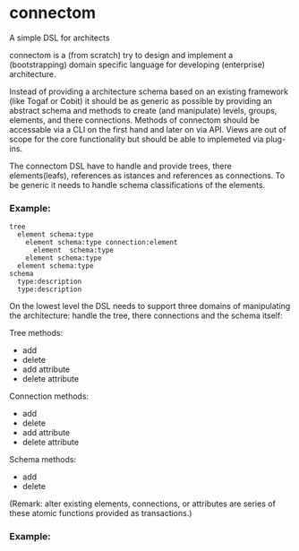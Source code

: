 # connectom
A simple DSL for architects

connectom is a (from scratch) try to design and implement a (bootstrapping) domain specific language for developing (enterprise) architecture.

Instead of providing a architecture schema based on an existing framework (like Togaf or Cobit) it should be as generic as possible by providing an abstract schema and methods to create (and manipulate) levels, groups, elements, and there connections. Methods of connectom should be accessable via a CLI on the first hand and later on via API. Views are out of scope for the core functionality but should be able to implemeted via plug-ins.

The connectom DSL have to handle and provide trees, there elements(leafs), references as istances and references as connections. To be generic it needs to handle schema classifications of the elements.

### Example:

```
tree
  element schema:type
    element schema:type connection:element
      element  schema:type
    element schema:type
  element schema:type
schema
  type:description
  type:description
```

On the lowest level the DSL needs to support three domains of manipulating the architecture: handle the tree, there connections and the schema itself:

Tree methods:
  - add
  - delete
  - add attribute 
  - delete attribute

Connection methods:
  - add
  - delete
  - add attribute 
  - delete attribute

Schema methods:
  - add
  - delete

(Remark: alter existing elements, connections, or attributes are series of these atomic functions provided as transactions.)  

### Example:

